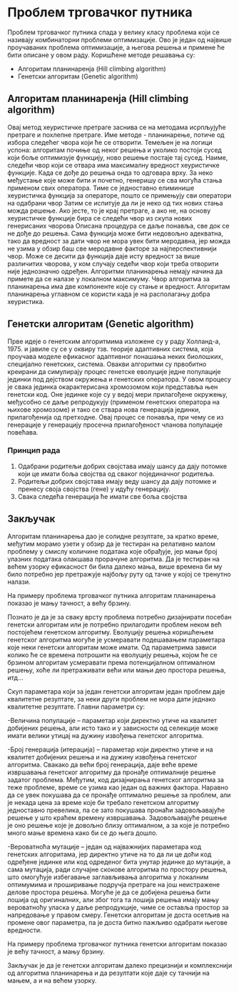 # Проблем трговачког путника

Проблем трговачког путника спада у велику класу проблема који се називају комбинаторни проблеми оптимизације. Ово је један од највише проучаваних проблема оптимизације, а његова решења и примене ће бити описане у овом раду. Коришћене методе решавања су:

- Алгоритам планинаренја (Hill climbing algorithm) 
- Генетски алгоритам (Genetic algorithm)

## Алгоритам планинаренја (Hill climbing algorithm)

Овај метод хеуристичке претраге заснива се на методама исрпљујуће претраге и похлепне претраге. Име методе - планинарење, потиче од избора следећег чвора који ће се отворити. Темељен је на логици успона: алгоритам почиње од неког решења и уколико постоји сусед који боље оптимизује функцију, ново решење постаје 
тај сусед. Наиме, следећи чвор који се отвара има максималну вредност хеуристичке функције. Када се дође до решења онда то одговара врху. За неко међустање које може бити и почетно, генеришу се сва могућа стања применом свих оператора. Тиме се једноставно елиминише хеуристичка функција за операторе, пошто се примењују сви оператори на одабрани чвор Затим се испитује да ли је неко од тих нових стања можда решење. Ако јесте, то је крај претраге, а ако не, на основу хеуристичке функције бира се следећи чвор из скупа нових генерисаних чворова 
Описана процедура се даље понавља, све док се не дође до решења. Сама функција може бити недовољно адекватна, тако да вредност за дати чвор не мора увек бити меродавна, јер можда не узима у обзир баш све меродавне факторе за најперспективнији чвор. Може се десити да функција даје исту вредност за више различитих чворова, у ком случају седећи чвор који треба отворити није једнозначно одређен. Алгоритми  планинарења  немају начина да примете да се налазе у локалном максимуму. Чвор алгоритма за планинарења има две компоненте које су стање и вредност. Алгоритам планинарења углавном се користи када је на располагању добра хеуристика.

## Генетски алгоритам (Genetic algorithm)

Прве идеје о генетским алгоритмима изложене су у раду Холланд-а, 1975. и јавиле су се у оквиру тзв. теорије адаптивних система, која проучава моделе ефикасног адаптивног понашања неких биолошких, специјално генетских, система. Овакви алгоритми су првобитно креирани да симулирају процес генетске еволуције једне популације јединки под дејством окружења и генетских оператора. У овом процесу је свака јединка окарактерисана хромозомом који представља њен генетски код. Оне јединке које су у ведој мери прилагођене окружењу, међусобно се даље репродукују (применом генетских оператора на њихове хромозоме) и тако се ствара нова генерација јединки, прилагођенија од претходне. Овај процес се понавља, при чему се из генерације у генерацију просечна прилагођеност чланова популације повећава. 

### Принцип рада 

1. Одабрани родитељи добрих својстава имају шансу да дају потомке који це имати боља својства од сваког појединачног родитеља. 
2. Родитељи добрих својстава имају веду шансу да дају потомке и пренесу своја својства (гене) у идућу генерацију. 
3. Свака следећа генерација ће имати све боља својства  

## Закључак

Алгоритам планинарења дао је солидне резултате, за кратко време, међутим морамо узети у обзир да је тестиран на релативно малом проблему у смислу количине података које обрађује, јер мањи број улазних података олакшава прорачуне алгоритма. Да је тестиран на већем узорку ефикасност би била далеко мања, више времена би му било потребно јер претражује најбољу руту од тачке у којој се тренутно налази.  

На примеру проблема трговачког путника алгоритам планинарења показао је мању тачност, а већу брзину. 
 
Познато је да је за сваку врсту проблема потребно дизајнирати посебан генетски алгоритам или је потребно прилагодити проблем неком већ постојећем генетском алгоритму. Еволуцију решења коришћењем генетског алгоритма могуће је усмеравати подешавањем параметара које неки генетски алгоритам може 
имати. Од параметрима зависи колико ће се времена потрошити на еволуцију решења, којом ће се брзином алгоритам усмеравати према потенцијалном оптималном решењу, хоће ли претраживати већи или мањи део простора решења, итд... 

Скуп параметара који за један генетски алгоритам један проблем даје квалитетне резултате, за неки други проблем не мора дати једнако квалитетне резултате. Главни параметри су: 
 
-Величина популације – параметар који директно утиче на квалитет добијених решења, али исто тако и у зависности од селекције може имати велики утицај на дужину извођења генетског алгоритма. 
 
-Број генерација (итерација) – параметар који директно утиче и на квалитет добијених решења и на дужину извођења генетског алгоритма. Свакако да већи број генерација, даје веће време извршавања генетског алгоритму да пронађе оптималније решење задатог проблема. Међутим, код дизајнирања генетског алгоритма за теже проблеме, време се узима као један од важних фактора. Наравно да се увек покушава да се пронађе оптимално решење за проблем, али је некада цена за време које би требало генетском алгоритму једноставно превелика, па се зато покушава пронаћи задовољавајуће решење у што краћем времену извршавања. Задовољавајуће решење је оно решење које је довољно близу оптималном, а за које је потребно много мање времена како би се до њега дошло. 
 
-Вероватноћа мутације – један од најважнијих параметара код генетских алгоритама, јер директно утиче на то да ли це доћи код одређене јединке или код одреденог бита унутар јединке до мутације, а сама мутација, ради случајне скокове алгоритма по простору решења, што омогућује избегавање заглављивања алгоритма у локалним оптимумима и проширивање подручја претраге на још неистражене делове простора решења. Могуће је да се добијена решења бити лошија од оригиналних, али због тога та лошија решења имају мању вероватноћу уласка у даље репродукције, чиме се оставља простор за напредовање у правом смеру. Генетски алгоритам је доста осетљив на промене овог параметра, па је доста битно пажљиво одабрати његове вредности. 
 
На примеру проблема трговачког путника генетски алгоритам показао је већу тачност, а мању брзину. 
 
Закључак је да је генетски алгоритам далеко прецизнији и комплекснији од алгоритма планинарења и да резултати које даје су тачнији на мањем, а и на већем узорку.
